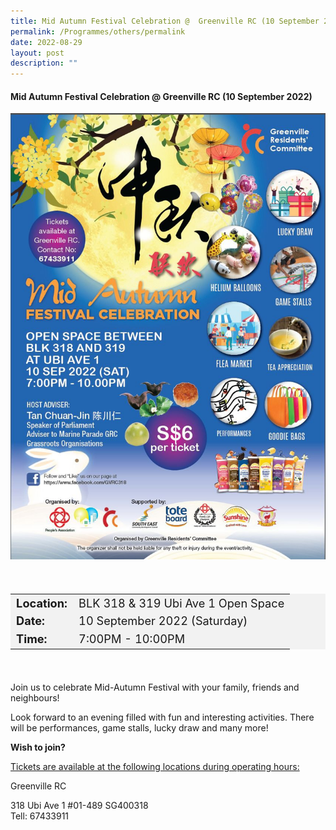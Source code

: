 ```yaml
---
title: Mid Autumn Festival Celebration @  Greenville RC (10 September 2022)
permalink: /Programmes/others/permalink
date: 2022-08-29
layout: post
description: ""
---
```

#### **Mid Autumn Festival Celebration @ Greenville RC (10 September 2022)**

<img
src="/images/Programmes%20(September%202022)/Greenville%20MidAutumn.jpeg" style="width:600px; height:auto">		 

<div style="padding:20px 0 20px 0">
	<table  style="font-size:130%; background-color:#f2f2f2">
		<tbody>
			<tr>
				 <td><b>Location:</b></td><td>BLK 318 & 319
Ubi Ave 1
Open Space</td>
			</tr>
			<tr>
			 <td><b>Date:</b></td><td> 10 September 2022 (Saturday)</td>
			</tr>
			<tr>
				<td> <b>Time:</b> </td><td>7:00PM - 10:00PM</td>
			</tr>
		</tbody>
	</table>
</div>

<div>
	<p>
Join us to celebrate Mid-Autumn Festival with your family, friends and neighbours! 

Look forward to an evening filled with fun and interesting activities. There will be performances, game stalls, lucky draw and many more!</p></div>
		
<b>Wish to join?</b>

<div>
	<u>Tickets are available at the following locations during operating hours:</u></div>
	
Greenville RC<div>
318 Ubi Ave 1 #01-489 SG400318<div>
Tell: 67433911
	</div>